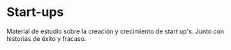 # Start-ups

Material de estudio sobre la creación y crecimiento de start up's. Junto con historias de éxito y fracaso. 
